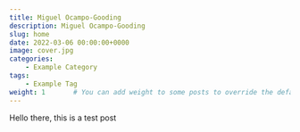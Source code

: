 ```yaml
---
title: Miguel Ocampo-Gooding
description: Miguel Ocampo-Gooding
slug: home
date: 2022-03-06 00:00:00+0000
image: cover.jpg
categories:
    - Example Category
tags:
    - Example Tag
weight: 1       # You can add weight to some posts to override the default sorting (date descending)
---
```


Hello there, this is a test post